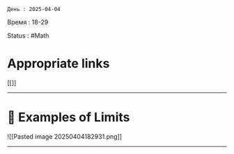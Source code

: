 	День : 2025-04-04 
Время : 18-29

Status : #Math  


# Appropriate links
[[]]

---

# 📏 Examples of Limits

![[Pasted image 20250404182931.png]]


---
